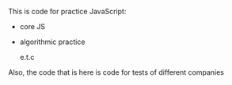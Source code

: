 This is code for practice JavaScript:
- core JS
- algorithmic practice
  
  e.t.c

Also, the code that is here is code for tests of different companies
